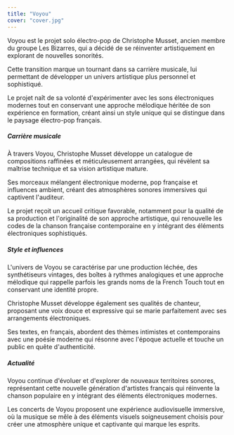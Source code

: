 ```yaml
---
title: "Voyou"
cover: "cover.jpg"
---
```


Voyou est le projet solo électro-pop de Christophe Musset, ancien membre du groupe Les Bizarres, qui a décidé de se
réinventer artistiquement en explorant de nouvelles sonorités.

Cette transition marque un tournant dans sa carrière musicale, lui permettant de développer un univers artistique plus
personnel et sophistiqué.

Le projet naît de sa volonté d'expérimenter avec les sons électroniques modernes tout en conservant une approche
mélodique héritée de son expérience en formation, créant ainsi un style unique qui se distingue dans le paysage
électro-pop français.


##### Carrière musicale

À travers Voyou, Christophe Musset développe un catalogue de compositions raffinées et méticuleusement arrangées, qui
révèlent sa maîtrise technique et sa vision artistique mature.

Ses morceaux mélangent électronique moderne, pop française et influences ambient, créant des atmosphères sonores
immersives qui captivent l'auditeur.

Le projet reçoit un accueil critique favorable, notamment pour la qualité de sa production et l'originalité de son
approche artistique, qui renouvelle les codes de la chanson française contemporaine en y intégrant des éléments
électroniques sophistiqués.


##### Style et influences

L'univers de Voyou se caractérise par une production léchée, des synthétiseurs vintages, des boîtes à rythmes
analogiques et une approche mélodique qui rappelle parfois les grands noms de la French Touch tout en conservant une
identité propre.

Christophe Musset développe également ses qualités de chanteur, proposant une voix douce et expressive qui se marie
parfaitement avec ses arrangements électroniques.

Ses textes, en français, abordent des thèmes intimistes et contemporains avec une poésie moderne qui résonne avec
l'époque actuelle et touche un public en quête d'authenticité.


##### Actualité

Voyou continue d'évoluer et d'explorer de nouveaux territoires sonores, représentant cette nouvelle génération
d'artistes français qui réinvente la chanson populaire en y intégrant des éléments électroniques modernes.

Les concerts de Voyou proposent une expérience audiovisuelle immersive, où la musique se mêle à des éléments visuels
soigneusement choisis pour créer une atmosphère unique et captivante qui marque les esprits.

